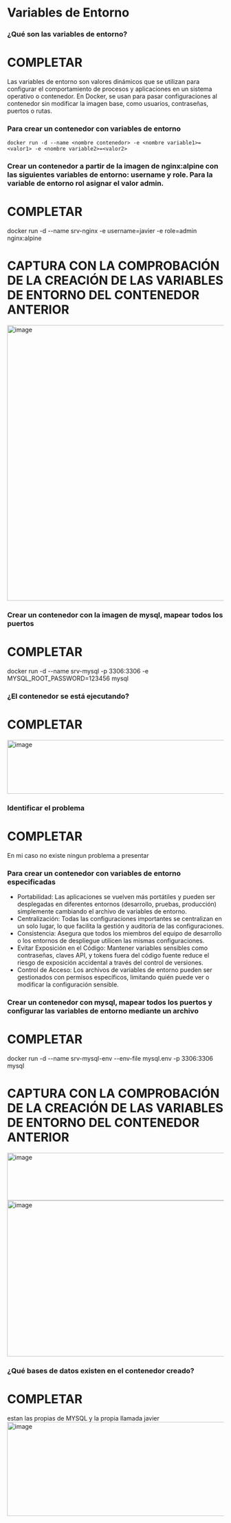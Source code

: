 # Variables de Entorno
### ¿Qué son las variables de entorno?
# COMPLETAR
Las variables de entorno son valores dinámicos que se utilizan para configurar el comportamiento de procesos y aplicaciones en un sistema operativo o contenedor.
En Docker, se usan para pasar configuraciones al contenedor sin modificar la imagen base, como usuarios, contraseñas, puertos o rutas.
### Para crear un contenedor con variables de entorno

```
docker run -d --name <nombre contenedor> -e <nombre variable1>=<valor1> -e <nombre variable2>=<valor2>
```

### Crear un contenedor a partir de la imagen de nginx:alpine con las siguientes variables de entorno: username y role. Para la variable de entorno rol asignar el valor admin.

# COMPLETAR
docker run -d --name srv-nginx -e username=javier -e role=admin nginx:alpine

# CAPTURA CON LA COMPROBACIÓN DE LA CREACIÓN DE LAS VARIABLES DE ENTORNO DEL CONTENEDOR ANTERIOR
<img width="1871" height="641" alt="image" src="https://github.com/user-attachments/assets/a230b091-c92b-4620-b065-b5295c4c51cf" />

### Crear un contenedor con la imagen de mysql, mapear todos los puertos
# COMPLETAR
docker run -d --name srv-mysql -p 3306:3306 -e MYSQL_ROOT_PASSWORD=123456 mysql

### ¿El contenedor se está ejecutando?
# COMPLETAR
<img width="1907" height="125" alt="image" src="https://github.com/user-attachments/assets/d10fe0a4-ca55-4fc4-91c1-d7209df0648c" />

### Identificar el problema
# COMPLETAR
En mi caso no existe ningun problema a presentar

### Para crear un contenedor con variables de entorno especificadas
- Portabilidad: Las aplicaciones se vuelven más portátiles y pueden ser desplegadas en diferentes entornos (desarrollo, pruebas, producción) simplemente cambiando el archivo de variables de entorno.
- Centralización: Todas las configuraciones importantes se centralizan en un solo lugar, lo que facilita la gestión y auditoría de las configuraciones.
- Consistencia: Asegura que todos los miembros del equipo de desarrollo o los entornos de despliegue utilicen las mismas configuraciones.
- Evitar Exposición en el Código: Mantener variables sensibles como contraseñas, claves API, y tokens fuera del código fuente reduce el riesgo de exposición accidental a través del control de versiones.
- Control de Acceso: Los archivos de variables de entorno pueden ser gestionados con permisos específicos, limitando quién puede ver o modificar la configuración sensible.

### Crear un contenedor con mysql, mapear todos los puertos y configurar las variables de entorno mediante un archivo
# COMPLETAR
docker run -d --name srv-mysql-env --env-file mysql.env -p 3306:3306 mysql
# CAPTURA CON LA COMPROBACIÓN DE LA CREACIÓN DE LAS VARIABLES DE ENTORNO DEL CONTENEDOR ANTERIOR 
<img width="1896" height="111" alt="image" src="https://github.com/user-attachments/assets/dd13ba42-424d-4f0d-a875-0bc37d8aaed1" />
<img width="1917" height="363" alt="image" src="https://github.com/user-attachments/assets/22996c53-e417-49f2-96c2-e33ca73e31db" />

### ¿Qué bases de datos existen en el contenedor creado?
# COMPLETAR
estan las propias de MYSQL y la propia llamada javier
<img width="965" height="219" alt="image" src="https://github.com/user-attachments/assets/00c723ff-c360-4087-809e-158c9250dd17" />
